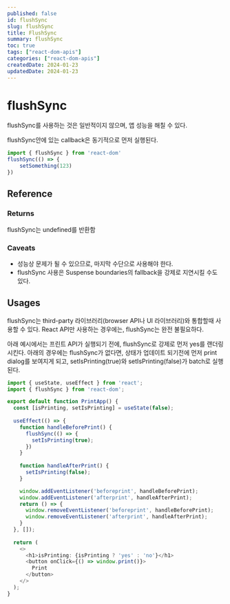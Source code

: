 ```yaml
---
published: false
id: flushSync
slug: flushSync
title: FlushSync
summary: flushSync
toc: true
tags: ["react-dom-apis"]
categories: ["react-dom-apis"]
createdDate: 2024-01-23
updatedDate: 2024-01-23
---
```


# flushSync

flushSync를 사용하는 것은 일반적이지 않으며, 앱 성능을 해칠 수 있다.

flushSync안에 있는 callback은 동기적으로 먼저 실행된다.

```ts
import { flushSync } from 'react-dom'
flushSync(() => {
    setSomething(123)
})
```

## Reference
### Returns
flushSync는 undefined를 반환함

### Caveats
- 성능상 문제가 될 수 있으므로, 마지막 수단으로 사용해야 한다.
- flushSync 사용은 Suspense boundaries의 fallback을 강제로 지연시킬 수도 있다.

## Usages
flushSync는 third-party 라이브러리(browser API나 UI 라이브러리)와 통합할때 사용할 수 있다.
React API만 사용하는 경우에는, flushSync는 완전 불필요하다.

아래 예시에서는 프린트 API가 실행되기 전에, flushSync로 강제로 먼저 yes를 랜더링 시킨다.
아래의 경우에는 flushSync가 없다면, 상태가 업데이트 되기전에 먼저 print dialog를 보여지게 되고, 
setIsPrinting(true)와 setIsPrinting(false)가 batch로 실행된다.

```ts
import { useState, useEffect } from 'react';
import { flushSync } from 'react-dom';

export default function PrintApp() {
  const [isPrinting, setIsPrinting] = useState(false);
  
  useEffect(() => {
    function handleBeforePrint() {
      flushSync(() => {
        setIsPrinting(true);
      })
    }
    
    function handleAfterPrint() {
      setIsPrinting(false);
    }

    window.addEventListener('beforeprint', handleBeforePrint);
    window.addEventListener('afterprint', handleAfterPrint);
    return () => {
      window.removeEventListener('beforeprint', handleBeforePrint);
      window.removeEventListener('afterprint', handleAfterPrint);
    }
  }, []);
  
  return (
    <>
      <h1>isPrinting: {isPrinting ? 'yes' : 'no'}</h1>
      <button onClick={() => window.print()}>
        Print
      </button>
    </>
  );
}
```

